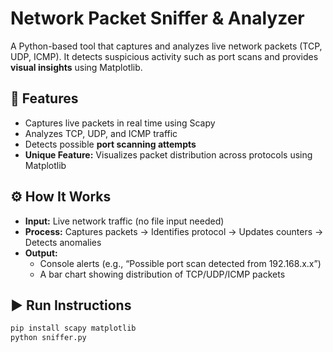 # Network Packet Sniffer & Analyzer

A Python-based tool that captures and analyzes live network packets (TCP, UDP, ICMP). It detects suspicious activity such as port scans and provides **visual insights** using Matplotlib.

## 🚀 Features
- Captures live packets in real time using Scapy  
- Analyzes TCP, UDP, and ICMP traffic  
- Detects possible **port scanning attempts**  
- **Unique Feature:** Visualizes packet distribution across protocols using Matplotlib  

## ⚙️ How It Works
- **Input:** Live network traffic (no file input needed)  
- **Process:** Captures packets → Identifies protocol → Updates counters → Detects anomalies  
- **Output:**  
  - Console alerts (e.g., “Possible port scan detected from 192.168.x.x”)  
  - A bar chart showing distribution of TCP/UDP/ICMP packets  

## ▶️ Run Instructions
```bash
pip install scapy matplotlib
python sniffer.py
